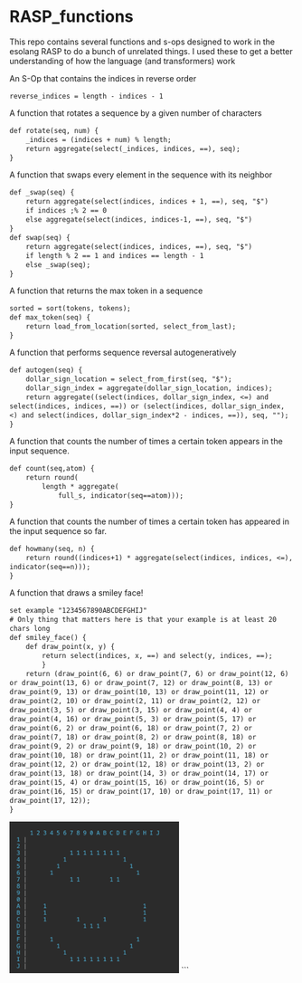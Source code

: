 # RASP_functions

This repo contains several functions and s-ops designed to work in the esolang
RASP to do a bunch of unrelated things. I used these to get a better
understanding of how the language (and transformers) work

An S-Op that contains the indices in reverse order

```
reverse_indices = length - indices - 1
```
 
A function that rotates a sequence by a given number of characters

```
def rotate(seq, num) {
    _indices = (indices + num) % length;
    return aggregate(select(_indices, indices, ==), seq);
}
```

A function that swaps every element in the sequence with its neighbor

```
def _swap(seq) {
    return aggregate(select(indices, indices + 1, ==), seq, "$") 
    if indices ;% 2 == 0
    else aggregate(select(indices, indices-1, ==), seq, "$")
}
def swap(seq) {
    return aggregate(select(indices, indices, ==), seq, "$")
    if length % 2 == 1 and indices == length - 1
    else _swap(seq);
}
```


A function that returns the max token in a sequence

```
sorted = sort(tokens, tokens);
def max_token(seq) {
    return load_from_location(sorted, select_from_last);
}
```

A function that performs sequence reversal autogeneratively

```
def autogen(seq) {
    dollar_sign_location = select_from_first(seq, "$");
    dollar_sign_index = aggregate(dollar_sign_location, indices);
    return aggregate((select(indices, dollar_sign_index, <=) and select(indices, indices, ==)) or (select(indices, dollar_sign_index, <) and select(indices, dollar_sign_index*2 - indices, ==)), seq, "");
}
```

A function that counts the number of times a certain token appears in the input 
sequence.

```
def count(seq,atom) {
	return round(
		length * aggregate(
			full_s, indicator(seq==atom)));
}
```


A function that counts the number of times a certain token has appeared in the 
input sequence so far.

```
def howmany(seq, n) {
    return round((indices+1) * aggregate(select(indices, indices, <=), indicator(seq==n)));
}
```

A function that draws a smiley face!


```
set example "1234567890ABCDEFGHIJ" 
# Only thing that matters here is that your example is at least 20 chars long
def smiley_face() {
    def draw_point(x, y) {
        return select(indices, x, ==) and select(y, indices, ==);
        }
    return (draw_point(6, 6) or draw_point(7, 6) or draw_point(12, 6) or draw_point(13, 6) or draw_point(7, 12) or draw_point(8, 13) or draw_point(9, 13) or draw_point(10, 13) or draw_point(11, 12) or draw_point(2, 10) or draw_point(2, 11) or draw_point(2, 12) or draw_point(3, 5) or draw_point(3, 15) or draw_point(4, 4) or draw_point(4, 16) or draw_point(5, 3) or draw_point(5, 17) or draw_point(6, 2) or draw_point(6, 18) or draw_point(7, 2) or draw_point(7, 18) or draw_point(8, 2) or draw_point(8, 18) or draw_point(9, 2) or draw_point(9, 18) or draw_point(10, 2) or draw_point(10, 18) or draw_point(11, 2) or draw_point(11, 18) or draw_point(12, 2) or draw_point(12, 18) or draw_point(13, 2) or draw_point(13, 18) or draw_point(14, 3) or draw_point(14, 17) or draw_point(15, 4) or draw_point(15, 16) or draw_point(16, 5) or draw_point(16, 15) or draw_point(17, 10) or draw_point(17, 11) or draw_point(17, 12));
}
```
<img src=/smiley_face.png width=300px />
```


